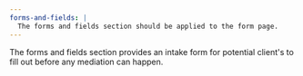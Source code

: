 ```yaml
---
forms-and-fields: |
  The forms and fields section should be applied to the form page.
---
```


The forms and fields section provides an intake form for potential client's to fill out before any mediation can happen.
